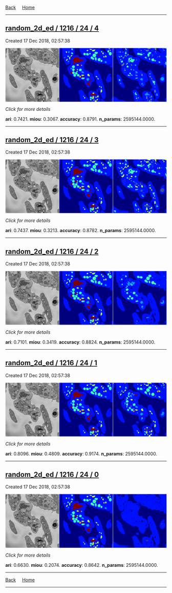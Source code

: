
[Back](..)&nbsp;&nbsp;&nbsp;&nbsp;&nbsp;[Home](https://leapmanlab.github.io/snapshots)

---

<div class="summary"><a href="4"><h2>random_2d_ed / 1216 / 24 / 4</h2></a><p>Created 17 Dec 2018, 02:57:38
</p><a href="4"><img src="4/media/summary.png" align="center"></a><p>
<i>Click for more details</i>
</p></div>

**ari**: 0.7421. **miou**: 0.3067. **accuracy**: 0.8791. **n_params**: 2595144.0000. 

---

<div class="summary"><a href="3"><h2>random_2d_ed / 1216 / 24 / 3</h2></a><p>Created 17 Dec 2018, 02:57:38
</p><a href="3"><img src="3/media/summary.png" align="center"></a><p>
<i>Click for more details</i>
</p></div>

**ari**: 0.7437. **miou**: 0.3213. **accuracy**: 0.8782. **n_params**: 2595144.0000. 

---

<div class="summary"><a href="2"><h2>random_2d_ed / 1216 / 24 / 2</h2></a><p>Created 17 Dec 2018, 02:57:38
</p><a href="2"><img src="2/media/summary.png" align="center"></a><p>
<i>Click for more details</i>
</p></div>

**ari**: 0.7101. **miou**: 0.3419. **accuracy**: 0.8824. **n_params**: 2595144.0000. 

---

<div class="summary"><a href="1"><h2>random_2d_ed / 1216 / 24 / 1</h2></a><p>Created 17 Dec 2018, 02:57:38
</p><a href="1"><img src="1/media/summary.png" align="center"></a><p>
<i>Click for more details</i>
</p></div>

**ari**: 0.8096. **miou**: 0.4809. **accuracy**: 0.9174. **n_params**: 2595144.0000. 

---

<div class="summary"><a href="0"><h2>random_2d_ed / 1216 / 24 / 0</h2></a><p>Created 17 Dec 2018, 02:57:38
</p><a href="0"><img src="0/media/summary.png" align="center"></a><p>
<i>Click for more details</i>
</p></div>

**ari**: 0.6630. **miou**: 0.2074. **accuracy**: 0.8642. **n_params**: 2595144.0000. 

---

[Back](..)&nbsp;&nbsp;&nbsp;&nbsp;&nbsp;[Home](https://leapmanlab.github.io/snapshots)

---